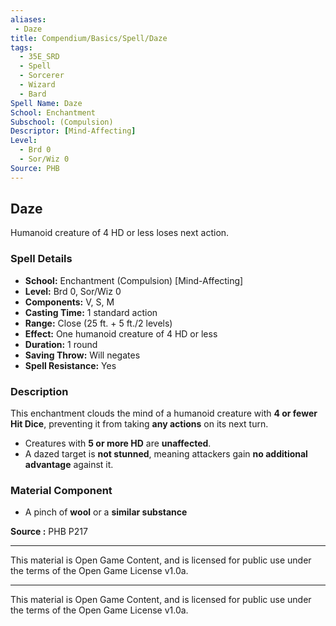 ```yaml
---
aliases:
 - Daze
title: Compendium/Basics/Spell/Daze
tags:
  - 35E_SRD
  - Spell
  - Sorcerer
  - Wizard
  - Bard
Spell Name: Daze
School: Enchantment
Subschool: (Compulsion)
Descriptor: [Mind-Affecting]
Level:
  - Brd 0
  - Sor/Wiz 0
Source: PHB
---
```


## Daze

Humanoid creature of 4 HD or less loses next action.

### Spell Details

- **School:** Enchantment (Compulsion) [Mind-Affecting]  
- **Level:** Brd 0, Sor/Wiz 0  
- **Components:** V, S, M  
- **Casting Time:** 1 standard action  
- **Range:** Close (25 ft. + 5 ft./2 levels)  
- **Effect:** One humanoid creature of 4 HD or less  
- **Duration:** 1 round  
- **Saving Throw:** Will negates  
- **Spell Resistance:** Yes  

### Description

This enchantment clouds the mind of a humanoid creature with **4 or fewer Hit Dice**, preventing it from taking **any actions** on its next turn.

- Creatures with **5 or more HD** are **unaffected**.
- A dazed target is **not stunned**, meaning attackers gain **no additional advantage** against it.

### Material Component

- A pinch of **wool** or a **similar substance**


**Source :** PHB P217

---

This material is Open Game Content, and is licensed for public use under  
the terms of the Open Game License v1.0a.

---

This material is Open Game Content, and is licensed for public use under the terms of the Open Game License v1.0a.
